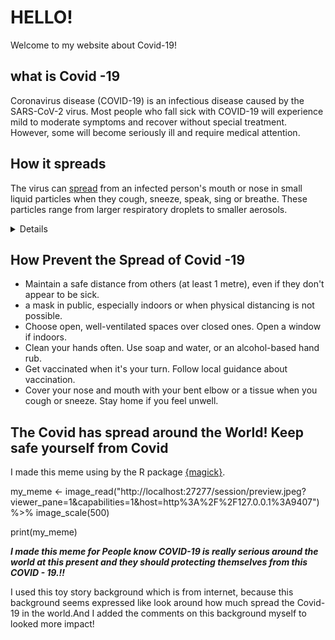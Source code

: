 # HELLO! 
Welcome to my website about Covid-19!

## what is Covid -19

Coronavirus disease (COVID-19) is an infectious disease caused by the SARS-CoV-2 virus.
Most people who fall sick with COVID-19 will experience mild to moderate symptoms and recover without special treatment. However, some will become seriously ill and require medical attention.

## How it spreads

The virus can [spread](https://www.who.int/news-room/questions-and-answers/item/coronavirus-disease-covid-19-how-is-it-transmitted) from an infected person's mouth or nose in small liquid particles when they cough, sneeze, speak, sing or breathe. These particles range from larger respiratory droplets to smaller aerosols.
<details>
You can be infected by breathing in the virus if you are near someone who has COVID-19, or by touching a contaminated surface and then your eyes, nose or mouth. The virus spreads more easily indoors and in crowded settings.
</details>

## How Prevent the Spread of Covid -19 
- Maintain a safe distance from others (at least 1 metre), even if they don't appear to be sick.
-  a mask in public, especially indoors or when physical distancing is not possible.
- Choose open, well-ventilated spaces over closed ones. Open a window if indoors.
- Clean your hands often. Use soap and water, or an alcohol-based hand rub.
- Get vaccinated when it's your turn. Follow local guidance about vaccination.
- Cover your nose and mouth with your bent elbow or a tissue when you cough or sneeze.
  Stay home if you feel unwell.
  
## The Covid has spread around the World! Keep safe yourself from Covid

I made this meme using by the R package [{magick}](https://cran.r-project.org/web/packages/magick/vignettes/intro.html).

my_meme <- image_read("http://localhost:27277/session/preview.jpeg?viewer_pane=1&capabilities=1&host=http%3A%2F%2F127.0.0.1%3A9407")%>% image_scale(500)

print(my_meme)

**_I made this meme for People know COVID-19 is really serious around the world at this present and they should protecting themselves from this COVID - 19.!!_**

I used this toy story background which is from internet, because this background seems expressed like look around how much spread the Covid-19 in the world.And I added the comments on this background myself to looked more impact! 
